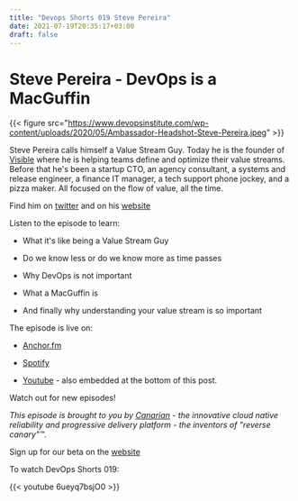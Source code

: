 ```yaml
---
title: "Devops Shorts 019 Steve Pereira"
date: 2021-07-19T20:35:17+03:00
draft: false
---
```




# Steve Pereira - DevOps is a MacGuffin

{{< figure src="https://www.devopsinstitute.com/wp-content/uploads/2020/05/Ambassador-Headshot-Steve-Pereira.jpeg" >}}


Steve Pereira calls himself a Value Stream Guy. 
Today he is the founder of [Visible](https://visible.is/) where he is helping teams define and optimize their value streams.
Before that he's been a startup CTO, an agency consultant,  a systems and release engineer, a finance IT manager, a tech support phone jockey, and a pizza maker. All focused on the flow of value, all the time.



Find him on [twitter](https://twitter.com/steveelsewhere/) and on his [website](https://stevepereira.ca/)

Listen to the episode to learn:

- What it's like being a Value Stream Guy

- Do we know less or do we know more as time passes

- Why DevOps is not important

- What a MacGuffin is

- And finally why understanding your value stream is so important


The episode is live on:

- [Anchor.fm](https://anchor.fm/devops-shorts/episodes/Steve-Pereira---DevOps-is-a-MacGuffin-e14nuri)

- [Spotify](https://open.spotify.com/episode/0gyu90mEQBrIDR7vUuq7iS)

- [Youtube](https://youtu.be/6ueyq7bsjO0) - also embedded at the bottom of this post.

Watch out for new episodes!

_This episode is brought to you by [Canarian](https://canarian.io) - the innovative cloud native reliability and progressive delivery platform - the inventors of "reverse canary"™._

Sign up for our beta on the [website](https://canarian.io)

To watch DevOps Shorts 019:

{{< youtube 6ueyq7bsjO0 >}}


